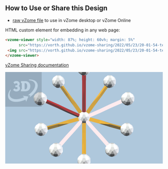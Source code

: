 
## How to Use or Share this Design

 - [raw vZome file](<https://raw.githubusercontent.com/vorth/vzome-sharing/main/2022/05/23/20-01-54-test-new-article/test-new-article.vZome>) to use in vZome desktop or vZome Online
 
 HTML custom element for embedding in any web page:
 ```html
<vzome-viewer style="width: 87%; height: 60vh; margin: 5%"
       src="https://vorth.github.io/vzome-sharing/2022/05/23/20-01-54-test-new-article/test-new-article.vZome" >
  <img src="https://vorth.github.io/vzome-sharing/2022/05/23/20-01-54-test-new-article/test-new-article.png" />
</vzome-viewer>
 ```

[vZome Sharing documentation](https://vzome.github.io/vzome/sharing.html#how-it-works)

![Image](<test-new-article.png>)


